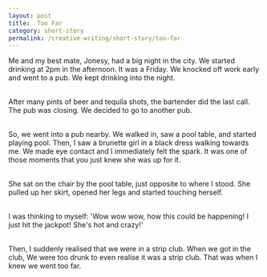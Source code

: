 ```yaml
---
layout: post
title:  Too Far
category: short-story
permalink: /creative-writing/short-story/too-far
---
```


Me and my best mate, Jonesy, had a big night in the city. We started drinking at 2pm in the afternoon. It was a Friday. We knocked off work early and went to a pub. We kept drinking into the night.
<br /><br />

After many pints of beer and tequila shots, the bartender did the last call. The pub was closing. We decided to go to another pub. 
<br /><br />

So, we went into a pub nearby. We walked in, saw a pool table, and started playing pool. Then, I saw a brunette girl in a black dress walking towards me. We made eye contact and I immediately felt the spark. It was one of those moments that you just knew she was up for it.
<br /><br />

She sat on the chair by the pool table, just opposite to where I stood. She pulled up her skirt, opened her legs and started touching herself.
<br /><br />

I was thinking to myself: 'Wow wow wow, how this could be happening! I just hit the jackpot! She's hot and crazy!'
<br /><br />

Then, I suddenly realised that we were in a strip club. When we got in the club, We were too drunk to even realise it was a strip club. That was when I knew we went too far.
<br /><br />
